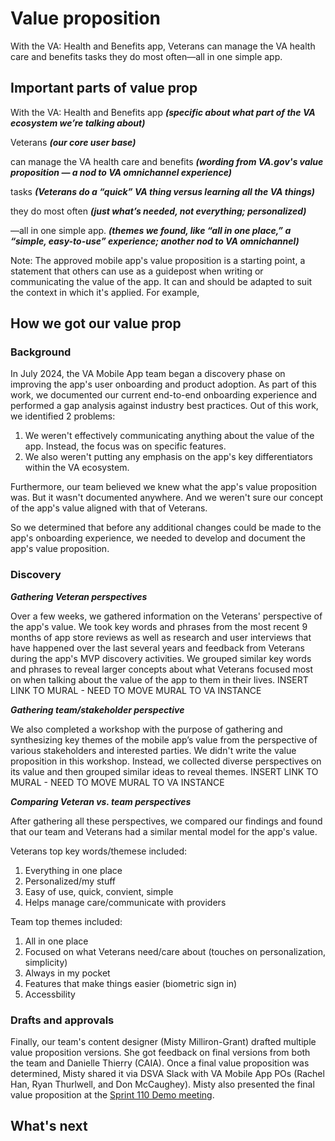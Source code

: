 # Value proposition

With the VA: Health and Benefits app, Veterans can manage the VA health care and benefits tasks they do most often—all in one simple app.

## Important parts of value prop

With the VA: Health and Benefits app _**(specific about what part of the VA ecosystem we’re talking about)**_

Veterans _**(our core user base)**_

can manage the VA health care and benefits _**(wording from VA.gov's value proposition — a nod to VA omnichannel experience)**_

tasks _**(Veterans do a “quick” VA thing versus learning all the VA things)**_

they do most often _**(just what’s needed, not everything; personalized)**_

—all in one simple app. _**(themes we found, like “all in one place,” a “simple, easy-to-use” experience; another nod to VA omnichannel)**_


Note: The approved mobile app's value proposition is a starting point, a statement that others can use as a guidepost when writing or communicating the value of the app. It can and should be adapted to suit the context in which it's applied. For example, 


## How we got our value prop

### Background

In July 2024, the VA Mobile App team began a discovery phase on improving the app's user onboarding and product adoption. As part of this work, we documented our current end-to-end onboarding experience and performed a gap analysis against industry best practices. Out of this work, we identified 2 problems:

 1. We weren't effectively communicating anything about the value of the app. Instead, the focus was on specific features.
 2. We also weren't putting any emphasis on the app's key differentiators within the VA ecosystem.

Furthermore, our team believed we knew what the app's value proposition was. But it wasn't documented anywhere. And we weren't sure our concept of the app's value aligned with that of Veterans. 

So we determined that before any additional changes could be made to the app's onboarding experience, we needed to develop and document the app's value proposition.


### Discovery

_**Gathering Veteran perspectives**_

Over a few weeks, we gathered information on the Veterans' perspective of the app's value. We took key words and phrases from the most recent 9 months of app store reviews as well as research and user interviews that have happened over the last several years and feedback from Veterans during the app's MVP discovery activities. We grouped similar key words and phrases to reveal larger concepts about what Veterans focused most on when talking about the value of the app to them in their lives.
INSERT LINK TO MURAL - NEED TO MOVE MURAL TO VA INSTANCE

_**Gathering team/stakeholder perspective**_

We also completed a workshop with the purpose of gathering and synthesizing key themes of the mobile app’s value from the perspective of various stakeholders and interested parties. We didn't write the value proposition in this workshop. Instead, we collected diverse perspectives on its value and then grouped similar ideas to reveal themes.
INSERT LINK TO MURAL - NEED TO MOVE MURAL TO VA INSTANCE

_**Comparing Veteran vs. team perspectives**_

After gathering all these perspectives, we compared our findings and found that our team and Veterans had a similar mental model for the app's value.

 Veterans top key words/themese included:
 1. Everything in one place
 2. Personalized/my stuff
 3. Easy of use, quick, convient, simple
 4. Helps manage care/communicate with providers

Team top themes included:
1. All in one place
2. Focused on what Veterans need/care about (touches on personalization, simplicity)
3. Always in my pocket
4. Features that make things easier (biometric sign in)
5. Accessbility


### Drafts and approvals

Finally, our team's content designer (Misty Milliron-Grant) drafted multiple value proposition versions. She got feedback on final versions from both the team and Danielle Thierry (CAIA). Once a final value proposition was determined, Misty shared it via DSVA Slack with VA Mobile App POs (Rachel Han, Ryan Thurlwell, and Don McCaughey). Misty also presented the final value proposition at the [Sprint 110 Demo meeting](https://github.com/department-of-veterans-affairs/va.gov-team/tree/master/products/va-mobile-app/demo#november-19-2024-sprint-110-va-mobile-sprint-demo---sprint-110pdf).


## What's next





